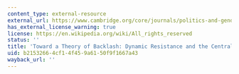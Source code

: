 ```yaml
---
content_type: external-resource
external_url: https://www.cambridge.org/core/journals/politics-and-gender/article/div-classtitletoward-a-theory-of-backlash-dynamic-resistance-and-the-central-role-of-powerdiv/D368EF191B6ACD06D4ABA028B50D7265
has_external_license_warning: true
license: https://en.wikipedia.org/wiki/All_rights_reserved
status: ''
title: 'Toward a Theory of Backlash: Dynamic Resistance and the Central Role of Power'
uid: b2153266-4cf1-4f45-9a61-50f9f1667a43
wayback_url: ''
---
```

